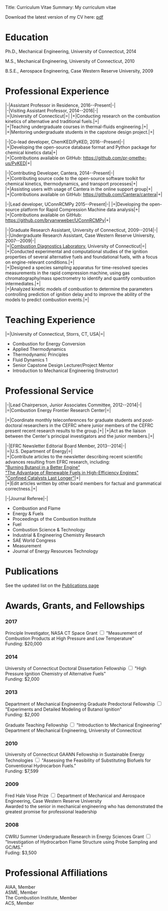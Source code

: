 Title: Curriculum Vitae
Summary: My curriculum vitae

Download the latest version of my CV here: [pdf]({filename}/files/cv/Weber_Bryan_CV.pdf)

<i class="fa fa-graduation-cap fa-border fa-pull-left"></i> <h1 class="cv-category">Education</h1>

Ph.D., Mechanical Engineering, University of Connecticut, 2014

M.S., Mechanical Engineering, University of Connecticut, 2010

B.S.E., Aerospace Engineering, Case Western Reserve University, 2009

<i class="fa fa-briefcase fa-border fa-pull-left"></i> <h1 class="cv-category">Professional Experience</h1>

|-|Assistant Professor in Residence, 2016--Present|-|  
|-|Visiting Assistant Professor, 2014--2016|-|  
|=|University of Connecticut|=|
|+|Conducting research on the combustion kinetics of alternative and traditional fuels.|+|  
|+|Teaching undergraduate courses in thermal-fluids engineering.|+|  
|+|Mentoring undergraduate students in the capstone design project.|+|

|-|Co-lead developer, ChemKED/PyKED, 2016--Present|-|  
|+|Developing the open-source database format and Python package for chemical kinetics data|+|  
|+|Contributions available on GitHub: <https://github.com/pr-omethe-us/PyKED>|+|

|-|Contributing Developer, Cantera, 2014--Present|-|  
|+|Contributing source code to the open-source software toolkit for chemical kinetics, thermodynamics, and transport processes|+|  
|+|Assisting users with usage of Cantera in the online support group|+|  
|+|Contributions available on GitHub: <https://github.com/Cantera/cantera>|+|

|-|Lead developer, UConnRCMPy 2015--Present|-|
|+|Developing the open-source platform for Rapid Compression Machine data analysis|+|
|+|Contributions available on GitHub: <https://github.com/bryanwweber/UConnRCMPy>|+|

|-|Graduate Research Assistant, University of Connecticut, 2009--2014|-|  
|-|Undergraduate Research Assistant, Case Western Reserve University, 2007--2009|-|  
|=|[Combustion Diagnostics Laboratory](http://combdiaglab.engr.uconn.edu), University of Connecticut|=|  
|+|Conducted experimental and computational studies of the ignition
properties of several alternative fuels and foundational fuels, with
a focus on engine-relevant conditions.|+|  
|+|Designed a species sampling apparatus for time-resolved
species measurements in the rapid compression machine, using gas
chromatography/mass spectrometry to identify and quantify
combustion intermediates.|+|  
|+|Analyzed kinetic models of combustion to determine the parameters
controlling prediction of ignition delay and to improve the ability of
the models to predict combustion events.|+|

<i class="fa fa-university fa-border fa-pull-left"></i> <h1 class="cv-category">Teaching Experience</h1>

|=|University of Connecticut, Storrs, CT, USA|=|

+ Combustion for Energy Conversion
+ Applied Thermodynamics
+ Thermodynamic Principles
+ Fluid Dynamics 1
+ Senior Capstone Design Lecturer/Project Mentor
+ Introduction to Mechanical Engineering (Instructor)

<i class="fa fa-handshake-o fa-border fa-pull-left"></i> <h1 class="cv-category">Professional Service</h1>

|-|Lead Chairperson, Junior Associates Committee, 2012--2014|-|  
|=|Combustion Energy Frontier Research Center|=|

|+|Coordinate monthly teleconferences for graduate students
and post-doctoral researchers in the CEFRC where junior members of
the CEFRC present recent research results to the group.|+|
|+|Act as the liaison between the Center's principal investigators
and the junior members.|+|

|-|EFRC Newsletter Editorial Board Member, 2013--2014|-|  
|=|U.S. Department of Energy|=|  
|+|Contribute articles to the newsletter describing recent scientific advances resulting from EFRC research, including:  
["Burning Butanol in a Better Engine"](http://www.energyfrontier.us/newsletter/201210/burning-butanol-better-engine)  
["The Advantage of Renewable Fuels in High-Efficiency Engines"](http://www.energyfrontier.us/newsletter/201401/advantage-renewable-fuels-high-efficiency-engines)  
["Confined Catalysts Last Longer"](http://www.energyfrontier.us/newsletter/201404/confined-catalysts-last-longer)|+|  
|+|Edit articles written by other board members for factual and grammatical correctness.|+|

|-|Journal Referee|-|

+ Combustion and Flame
+ Energy & Fuels
+ Proceedings of the Combustion Institute
+ Fuel
+ Combustion Science & Technology
+ Industrial & Engineering Chemistry Research
+ SAE World Congress
+ Measurement
+ Journal of Energy Resources Technology

<i class="fa fa-file-text fa-border fa-pull-left"></i> <h1 class="cv-category">Publications</h1>

See the updated list on the [Publications page]({filename}/pages/work.md)

<i class="fa fa-star fa-border fa-pull-left"></i> <h1 class="cv-category">Awards, Grants, and Fellowships</h1>

<h3 class="cv-year">2017</h3>

<p class="award">
<label class="collapse" for="7_1">Principle Investigator, NASA CT Space Grant</label>
<input id="7_1" type="checkbox">
<span>"Measurement of Combustion Products at High Pressure and Low Temperature"<br/>Funding: $20,000</span>
</p>

<h3 class="cv-year">2014</h3>

<p class="award">
<label class="collapse" for="6_1">University of Connecticut Doctoral Dissertation Fellowship</label>
<input id="6_1" type="checkbox">
<span>"High Pressure Ignition Chemistry of Alternative Fuels"<br/>Funding: $2,000</span>
</p>

<h3 class="cv-year">2013</h3>

<p class="award">
<label class="collapse" for="5_1">Department of Mechanical Engineering Graduate Predoctoral Fellowship</label>
<input id="5_1" type="checkbox">
<span>"Experiments and Detailed Modeling of Butanol Ignition"<br/>Funding: $2,000</span>
</p>

<p class="award">
<label class="collapse" for="4_1">Graduate Teaching Fellowship</label>
<input id="4_1" type="checkbox">
<span>"Introduction to Mechanical Engineering"<br/>Department of Mechanical Engineering, University of Connecticut</span>
</p>

<h3 class="cv-year">2010</h3>

<p class="award">
<label class="collapse" for="3_1">University of Connecticut GAANN Fellowship in Sustainable Energy Technologies</label>
<input id="3_1" type="checkbox">
<span>"Assessing the Feasibility of Substituting Biofuels for Conventional Hydrocarbon Fuels."<br/>Funding: $7,599</span>
</p>

<h3 class="cv-year">2009</h3>

<p class="award">
<label class="collapse" for="2_1">Fred Hale Vose Prize</label>
<input id="2_1" type="checkbox">
<span>Department of Mechanical and Aerospace Engineering, Case Western Reserve University<br/>Awarded to the senior in mechanical engineering who has demonstrated the greatest promise for professional leadership</span>
</p>

<h3 class="cv-year">2008</h3>

<p class="award">
<label class="collapse" for="1_1">CWRU Summer Undergraduate Research in Energy Sciences Grant</label>
<input id="1_1" type="checkbox">
<span>"Investigation of Hydrocarbon Flame Structure using Probe Sampling and GC/MS."<br/>Fuding: $3,500</span>
</p>

<i class="fa fa-users fa-border fa-pull-left"></i> <h1 class="cv-category">Professional Affiliations</h1>

AIAA, Member  
ASME, Member  
The Combustion Institute, Member  
ACS, Member
